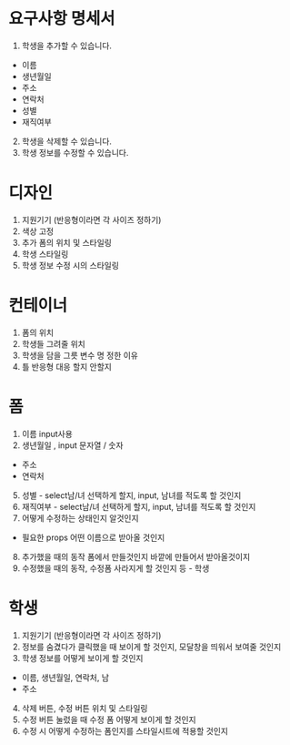 # 요구사항 명세서

1. 학생을 추가할 수 있습니다.

- 이름
- 생년월일
- 주소
- 연락처
- 성별
- 재직여부

2. 학생을 삭제할 수 있습니다.
3. 학생 정보를 수정할 수 있습니다.

# 디자인

1. 지원기기 (반응형이라면 각 사이즈 정하기)
2. 색상 고정
3. 추가 폼의 위치 및 스타일링
4. 학생 스타일링
5. 학생 정보 수정 시의 스타일링

# 컨테이너

1. 폼의 위치
2. 학생들 그려줄 위치
3. 학생을 담을 그릇 변수 명 정한 이유
4. 틀 반응형 대응 할지 안할지

# 폼

1. 이름 input사용
2. 생년월일 , input 문자열 / 숫자

- 주소
- 연락처

5. 성별 - select남/녀 선택하게 할지, input, 남녀를 적도록 할 것인지
6. 재직여부 - select남/녀 선택하게 할지, input, 남녀를 적도록 할 것인지
7. 어떻게 수정하는 상태인지 알것인지

- 필요한 props 어떤 이름으로 받아올 것인지

8. 추가했을 때의 동작 폼에서 만들것인지 바깥에 만들어서 받아올것이지
9. 수정했을 때의 동작, 수정폼 사라지게 할 것인지 등 - 학생

# 학생

1. 지원기기 (반응형이라면 각 사이즈 정하기)
2. 정보를 숨겼다가 클릭했을 때 보이게 할 것인지, 모달창을 띄워서 보여줄 것인지
3. 학생 정보를 어떻게 보이게 할 것인지

- 이름, 생년월일, 연락처, 남
- 주소

4. 삭제 버튼, 수정 버튼 위치 및 스타일링
5. 수정 버튼 눌렀을 때 수정 폼 어떻게 보이게 할 것인지
6. 수정 시 어떻게 수정하는 폼인지를 스타일시트에 적용할 것인지
